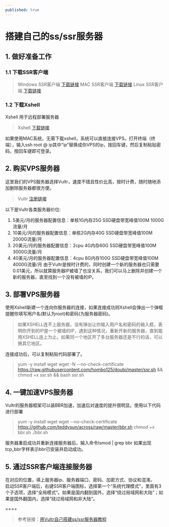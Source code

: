 ```yaml
---
published: true
---
```

# 搭建自己的ss/ssr服务器

## 1. 做好准备工作

### 1.1 下载SSR客户端
> Windows SSR客户端 [下载链接](https://github.com/shadowsocksr-backup/shadowsocksr-csharp/releases)
> MAC SSR客户端 [下载链接](https://github.com/shadowsocksr-backup/ShadowsocksX-NG/releases)
> Linux SSR客户端 [下载链接](https://github.com/erguotou520/electron-ssr/releases)

### 1.2 下载Xshell
Xshell 用于远程部署服务器
> Xshell [下载链接](http://45.32.141.248:8000/f/d91974d046/)

如果使用MAC系统，无需下载xshell，系统可以直接连接VPS。打开终端（终端），输入ssh root @ ip其中“ip”替换成你VPS的ip，按回车键，然后复制粘贴密码，按回车键即可登录。

## 2. 购买VPS服务器
这里我们的VPS服务器选择Vultr，速度不错且性价比高，按时计费，随时随地添加删除服务器都很方便。
> Vultr [注册链接](https://www.vultr.com/)

以下是Vultr各类服务器价位:
1. 5美元/月的服务器配置信息：单核1G内存25G SSD硬盘带宽峰值100M 1000G流量/月
2. 10美元/月的服务器配置信息：单核2G内存40G SSD硬盘带宽峰值100M 2000G流量/月
3. 20美元/月的服务器配置信息：2cpu 4G内存60G SSD硬盘带宽峰值100M 3000G流量/月
4. 40美元/月的服务器配置信息：4cpu 8G内存100G SSD硬盘带宽峰值100M 4000G流量/月
由于Vultr是按时计费的，同时创建一个新的服务器也只需要0.01美元，所以就算服务器IP被墙了也没关系，我们可以马上删除并创建一个新的服务器，直至找到一个没有被墙的IP。

## 3. 部署VPS服务器
使用Xshell新建一个连向你服务器的连接，如果连接成功则Xshell会弹出一个弹框提醒你填写用户名(默认为root)和密码(为服务器密码)。
> 如果XSHELL连不上服务器，没有弹出让你输入用户名和密码的输入框，表明你开到的IP是一个被墙的IP，遇到这种情况，重新开新的服务器，直到能用XSHELL连上为止。如果同一个地区开了多台服务器还是不行的话，可以换其它地区。  

连接成功后，可以复制粘贴代码部署了。  
> yum -y install wget
> wget -N --no-check-certificate https://raw.githubusercontent.com/hombo125/doubi/master/ssr.sh && chmod +x ssr.sh && bash ssr.sh

## 4. 一键加速VPS服务器
Vultr的服务器框架可以装BBR加速，加速后对速度的提升很明显。使用以下代码进行部署
> yum -y install wget
> wget --no-check-certificate https://github.com/teddysun/across/raw/master/bbr.sh chmod +x bbr.sh
> ./bbr.sh  

服务器重启成功并重新连接服务器后，输入命令lsmod | grep bbr 如果出现tcp_bbr字样表示bbr已安装并启动成功。

## 5. 通过SSR客户端连接服务器
在对应的位置，填上服务器ip、服务器端口、密码、加密方式、协议和混淆。  
启动SSR客户端后，右键SSR客户端图标，选择第一个“系统代理模式”，里面有3个子选项，选择“全局模式”。如果是国内翻到国外，选择“绕过局域网和大陆”；如果是国外翻国内，选择“绕过局域网和非大陆”。

====

> 参考链接：[用Vultr自己搭建ss/ssr服务器教程](https://www.vpscn.net/40.html)
